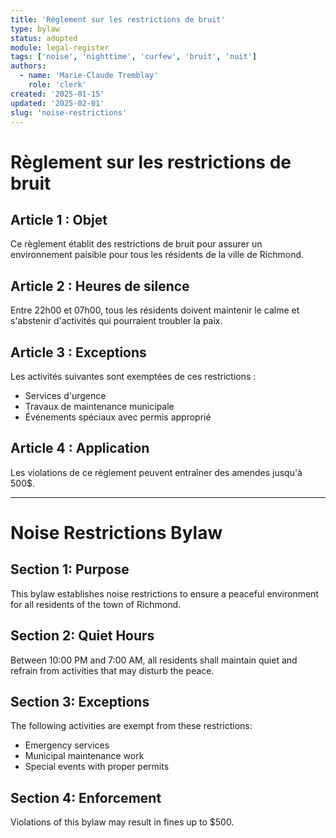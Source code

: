 ```yaml
---
title: 'Règlement sur les restrictions de bruit'
type: bylaw
status: adopted
module: legal-register
tags: ['noise', 'nighttime', 'curfew', 'bruit', 'nuit']
authors:
  - name: 'Marie-Claude Tremblay'
    role: 'clerk'
created: '2025-01-15'
updated: '2025-02-01'
slug: 'noise-restrictions'
---
```


# Règlement sur les restrictions de bruit

## Article 1 : Objet

Ce règlement établit des restrictions de bruit pour assurer un environnement
paisible pour tous les résidents de la ville de Richmond.

## Article 2 : Heures de silence

Entre 22h00 et 07h00, tous les résidents doivent maintenir le calme et
s'abstenir d'activités qui pourraient troubler la paix.

## Article 3 : Exceptions

Les activités suivantes sont exemptées de ces restrictions :

- Services d'urgence
- Travaux de maintenance municipale
- Événements spéciaux avec permis approprié

## Article 4 : Application

Les violations de ce règlement peuvent entraîner des amendes jusqu'à 500$.

---

# Noise Restrictions Bylaw

## Section 1: Purpose

This bylaw establishes noise restrictions to ensure a peaceful environment for
all residents of the town of Richmond.

## Section 2: Quiet Hours

Between 10:00 PM and 7:00 AM, all residents shall maintain quiet and refrain
from activities that may disturb the peace.

## Section 3: Exceptions

The following activities are exempt from these restrictions:

- Emergency services
- Municipal maintenance work
- Special events with proper permits

## Section 4: Enforcement

Violations of this bylaw may result in fines up to $500.
